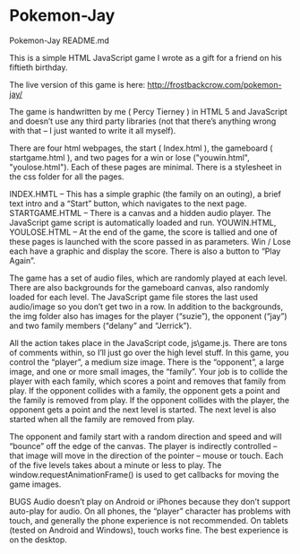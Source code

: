 # Pokemon-Jay
Pokemon-Jay README.md

This is a simple HTML JavaScript game I wrote as a gift for a friend on his fiftieth birthday. 

The live version of this game is here: http://frostbackcrow.com/pokemon-jay/

The game is handwritten by me ( Percy Tierney ) in HTML 5 and JavaScript and doesn’t use any third party libraries (not that there’s anything wrong with that – I just wanted to write it all myself).

There are four html webpages, the start ( Index.html ), the gameboard ( startgame.html ), and two pages for a win or lose ("youwin.html", "youlose.html"). Each of these pages are minimal. There is a stylesheet in the css folder for all the pages.

INDEX.HMTL – This has a simple graphic (the family on an outing), a brief text intro and a “Start” button, which navigates to the next page.
STARTGAME.HTML – There is a canvas and a hidden audio player. The JavaScript game script is automatically loaded and run. 
YOUWIN.HTML, YOULOSE.HTML – At the end of the game, the score is tallied and one of these pages is launched with the score passed in as parameters. Win / Lose each have a graphic and display the score. There is also a button to “Play Again”.

The game has a set of audio files, which are randomly played at each level. There are also backgrounds for the gameboard canvas, also randomly loaded for each level. The JavaScript game file stores the last used audio/image so you don’t get two in a row. 
In addition to the backgrounds, the img folder also has images for the player (“suzie”), the opponent (“jay”) and two family members (“delany” and “Jerrick”). 

All the action takes place in the JavaScript code, js\game.js. There are tons of comments within, so I’ll just go over the high level stuff.
In this game, you control the “player”, a medium size image. There is the “opponent”, a large image, and one or more small images, the “family”. Your job is to collide the player with each family, which scores a point and removes that family from play. If the opponent collides with a family, the opponent gets a point and the family is removed from play. If the opponent collides with the player, the opponent gets a point and the next level is started. The next level is also started when all the family are removed from play. 

The opponent and family start with a random direction and speed and will “bounce” off the edge of the canvas. The player is indirectly controlled – that image will move in the direction of the pointer – mouse or touch. Each of the five levels takes about a minute or less to play.
The window.requestAnimationFrame() is used to get callbacks for moving the game images. 

BUGS
Audio doesn’t play on Android or iPhones because they don’t support auto-play for audio.
On all phones, the “player” character has problems with touch, and generally the phone experience is not recommended.
On tablets (tested on Android and Windows), touch works fine. The best experience is on the desktop.
